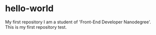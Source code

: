# hello-world
My first repository
I am a student of 'Front-End Developer Nanodegree'. This is my first repository test.
